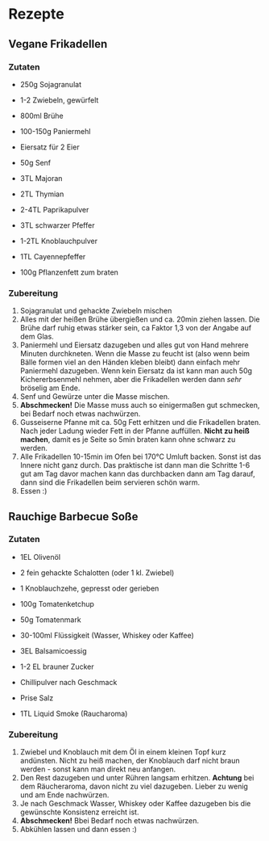 # Rezepte

## Vegane Frikadellen

### Zutaten

* 250g Sojagranulat 
* 1-2 Zwiebeln, gewürfelt
* 800ml Brühe

* 100-150g Paniermehl
* Eiersatz für 2 Eier

* 50g Senf
* 3TL Majoran
* 2TL Thymian
* 2-4TL Paprikapulver
* 3TL schwarzer Pfeffer
* 1-2TL Knoblauchpulver
* 1TL Cayennepfeffer

* 100g Pflanzenfett zum braten

### Zubereitung

1. Sojagranulat und gehackte Zwiebeln mischen
2. Alles mit der heißen Brühe übergießen und ca. 20min ziehen lassen. Die Brühe darf ruhig etwas stärker sein, ca Faktor 1,3 von der Angabe auf dem Glas.
3. Paniermehl und Eiersatz dazugeben und alles gut von Hand mehrere Minuten durchkneten. Wenn die Masse zu feucht ist (also wenn beim Bälle formen viel an den Händen kleben bleibt) dann einfach mehr Paniermehl dazugeben. Wenn kein Eiersatz da ist kann man auch 50g Kichererbsenmehl nehmen, aber die Frikadellen werden dann *sehr* bröselig am Ende.
4. Senf und Gewürze unter die Masse mischen.
5. **Abschmecken!** Die Masse muss auch so einigermaßen gut schmecken, bei Bedarf noch etwas nachwürzen.
6. Gusseiserne Pfanne mit ca. 50g Fett erhitzen und die Frikadellen braten. Nach jeder Ladung wieder Fett in der Pfanne auffüllen. **Nicht zu heiß machen**, damit es je Seite so 5min braten kann ohne schwarz zu werden.
7. Alle Frikadellen 10-15min im Ofen bei 170°C Umluft backen. Sonst ist das Innere nicht ganz durch. Das praktische ist dann man die Schritte 1-6 gut am Tag davor machen kann das durchbacken dann am Tag darauf, dann sind die Frikadellen beim servieren schön warm.
8. Essen :)


## Rauchige Barbecue Soße

### Zutaten

* 1EL Olivenöl
* 2 fein gehackte Schalotten (oder 1 kl. Zwiebel)
* 1 Knoblauchzehe, gepresst oder gerieben

* 100g Tomatenketchup
* 50g Tomatenmark
* 30-100ml Flüssigkeit (Wasser, Whiskey oder Kaffee)
* 3EL Balsamicoessig
* 1-2 EL brauner Zucker
* Chillipulver nach Geschmack
* Prise Salz
* 1TL Liquid Smoke (Raucharoma)

### Zubereitung

1. Zwiebel und Knoblauch mit dem Öl in einem kleinen Topf kurz andünsten. Nicht zu heiß machen, der Knoblauch darf nicht braun werden - sonst kann man direkt neu anfangen.
2. Den Rest dazugeben und unter Rühren langsam erhitzen. **Achtung** bei dem Räucheraroma, davon nicht zu viel dazugeben. Lieber zu wenig und am Ende nachwürzen.
3. Je nach Geschmack Wasser, Whiskey oder Kaffee dazugeben bis die gewünschte Konsistenz erreicht ist.
4. **Abschmecken!** Bbei Bedarf noch etwas nachwürzen.
5. Abkühlen lassen und dann essen :)

